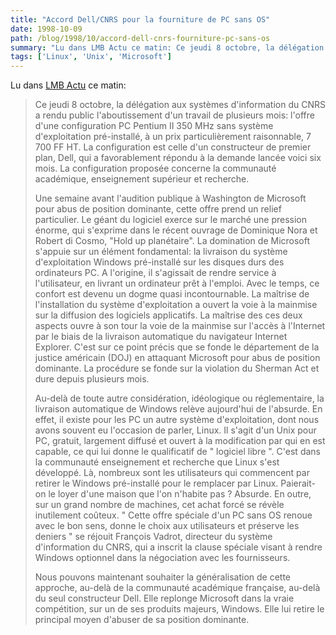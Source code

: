 ```yaml
---
title: "Accord Dell/CNRS pour la fourniture de PC sans OS"
date: 1998-10-09
path: /blog/1998/10/accord-dell-cnrs-fourniture-pc-sans-os
summary: "Lu dans LMB Actu ce matin: Ce jeudi 8 octobre, la délégation aux systèmes d'information du CNRS a rendu public l'aboutissement d'un travail de plusieurs mois: l'offre d'une configuration PC Pentium II 350 MHz sans système d'exploitation pré-installé, à un prix particulièrement raisonnable, 7 700 FF HT."
tags: ['Linux', 'Unix', 'Microsoft']
---
```


<P>
Lu dans <A HREF="http://www.lmb.cnrs.fr/LMB.html">LMB Actu</A> ce matin:
</P>

<BLOCKQUOTE>
<P>
Ce jeudi 8 octobre, la délégation aux systèmes d'information du CNRS a
rendu public l'aboutissement d'un travail de plusieurs mois: l'offre d'une
configuration PC Pentium II 350 MHz sans système d'exploitation
pré-installé, à un prix particulièrement raisonnable, 7 700 FF HT. La
configuration est celle d'un constructeur de premier plan, Dell, qui a
favorablement répondu à la demande lancée voici six mois. La configuration
proposée concerne la communauté académique, enseignement supérieur et
recherche.
</P>

<P>
Une semaine avant l'audition publique à Washington de Microsoft pour
abus de position dominante, cette offre prend un relief particulier. Le
géant du logiciel exerce sur le marché une pression énorme, qui
s'exprime dans le récent ouvrage de Dominique Nora et Robert di Cosmo,
"Hold up planétaire".  La domination de Microsoft s'appuie sur un
élément fondamental: la livraison du système d'exploitation Windows
pré-installé sur les disques durs des  ordinateurs PC. A l'origine,
il s'agissait de rendre service à l'utilisateur, en livrant un
ordinateur prêt à l'emploi. Avec le temps, ce confort est devenu un
dogme quasi incontournable. La maîtrise de l'installation du système
d'exploitation  a ouvert la voie à la mainmise sur la diffusion des
logiciels applicatifs. La maîtrise des ces deux aspects ouvre à son
tour la voie de la mainmise sur l'accès à l'Internet par le biais de
la livraison automatique du navigateur Internet Explorer.  C'est sur ce
point précis que se fonde le département de la justice américain (DOJ)
en attaquant Microsoft pour abus de position dominante. La procédure se
fonde sur la violation du Sherman Act et dure depuis plusieurs mois.
</P>

<P>
Au-delà de toute autre considération, idéologique ou réglementaire, la
livraison automatique de Windows relève aujourd'hui de l'absurde. En effet,
il existe pour les PC un autre système d'exploitation, dont nous avons
souvent eu l'occasion de parler, Linux. Il s'agit d'un Unix pour PC,
gratuit, largement diffusé et ouvert à la modification par qui en est
capable, ce qui lui donne le qualificatif de " logiciel libre ". C'est dans
la communauté enseignement et recherche que Linux s'est développé. Là,
nombreux sont les utilisateurs qui commencent par retirer le Windows
pré-installé pour le remplacer par Linux. Paierait-on le loyer d'une maison
que l'on n'habite pas ? Absurde. En outre, sur un grand nombre de machines,
cet achat forcé se révèle inutilement coûteux. " Cette offre spéciale d'un
PC sans OS renoue avec le bon sens, donne le choix aux utilisateurs et
préserve les deniers " se réjouit François Vadrot, directeur du système
d'information du CNRS, qui a inscrit la clause spéciale visant à rendre
Windows optionnel dans la négociation avec les fournisseurs.
</P>

<P>
Nous pouvons maintenant souhaiter la généralisation de cette approche,
au-delà de la communauté académique française, au-delà du seul constructeur
Dell. Elle replonge Microsoft dans la vraie compétition, sur un de ses
produits majeurs, Windows. Elle lui retire le principal moyen d'abuser de
sa position dominante.
</P>

</BLOCKQUOTE>



